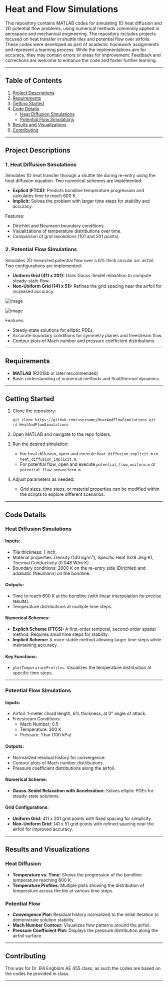 # Heat and Flow Simulations

This repository contains MATLAB codes for simulating 1D heat diffusion and 2D potential flow problems, using numerical methods commonly applied in aerospace and mechanical engineering. The repository includes projects focused on heat transfer in shuttle tiles and potential flow over airfoils. These codes were developed as part of academic homework assignments and represent a learning process. While the implementations aim for accuracy, they may contain errors or areas for improvement. Feedback and corrections are welcome to enhance the code and foster further learning.


---

## Table of Contents

1. [Project Descriptions](#project-descriptions)
2. [Requirements](#requirements)
3. [Getting Started](#getting-started)
4. [Code Details](#code-details)
    - [Heat Diffusion Simulations](#heat-diffusion-simulations)
    - [Potential Flow Simulations](#potential-flow-simulations)
5. [Results and Visualizations](#results-and-visualizations)
6. [Contributing](#contributing)


---

## Project Descriptions

### 1. Heat Diffusion Simulations
Simulates 1D heat transfer through a shuttle tile during re-entry using the heat diffusion equation. Two numerical schemes are implemented:

- **Explicit (FTCS):** Predicts bondline temperature progression and calculates time to reach 600 K.
- **Implicit:** Solves the problem with larger time steps for stability and accuracy.

Features:
- Dirichlet and Neumann boundary conditions.
- Visualizations of temperature distributions over time.
- Comparison of grid resolutions (101 and 201 points).

### 2. Potential Flow Simulations
Simulates 2D linearized potential flow over a 6% thick circular arc airfoil. Two configurations are implemented:

- **Uniform Grid (411 x 201):** Uses Gauss-Seidel relaxation to compute steady-state flow.
- **Non-Uniform Grid (141 x 51):** Refines the grid spacing near the airfoil for increased accuracy.

![image](https://github.com/user-attachments/assets/d494b3ec-225c-4fe5-8935-dbf3619f0f25)

![image](https://github.com/user-attachments/assets/afa8c565-0095-4c43-a7ca-70e5ea6e0e17)

Features:
- Steady-state solutions for elliptic PDEs.
- Accurate boundary conditions for symmetry planes and freestream flow.
- Contour plots of Mach number and pressure coefficient distributions.

---

## Requirements

- **MATLAB** (R2018b or later recommended)
- Basic understanding of numerical methods and fluid/thermal dynamics.

---

## Getting Started

1. Clone the repository:
   ```bash
   git clone https://github.com/username/HeatAndFlowSimulations.git
   cd HeatAndFlowSimulations
2. Open MATLAB and navigate to the repo folders.
3. Run the desired simulation:
   - For heat diffusion, open and execute `heat_diffusion_explicit.m` or `heat_diffusion_implicit.m`.
   - For potential flow, open and execute `potential_flow_uniform.m` or `potential_flow_nonuniform.m`.

4. Adjust parameters as needed:
   - Grid sizes, time steps, or material properties can be modified within the scripts to explore different scenarios.

---

## Code Details

### Heat Diffusion Simulations

#### Inputs:
- Tile thickness: 1 inch.
- Material properties: Density (140 kg/m³), Specific Heat (628 J/kg·K), Thermal Conductivity (0.048 W/m·K).
- Boundary conditions: 2000 K on the re-entry side (Dirichlet) and adiabatic (Neumann) on the bondline.

#### Outputs:
- Time to reach 600 K at the bondline (with linear interpolation for precise results).
- Temperature distributions at multiple time steps.

#### Numerical Schemes:
- **Explicit Scheme (FTCS):** A first-order temporal, second-order spatial method. Requires small time steps for stability.
- **Implicit Scheme:** A more stable method allowing larger time steps while maintaining accuracy.

#### Key Functions:
- `plotTemperatureProfiles`: Visualizes the temperature distribution at specific time steps.

---

### Potential Flow Simulations

#### Inputs:
- Airfoil: 1-meter chord length, 6% thickness, at 0° angle of attack.
- Freestream Conditions:
  - Mach Number: 0.5
  - Temperature: 300 K
  - Pressure: 1 bar (100 kPa)

#### Outputs:
- Normalized residual history for convergence.
- Contour plots of Mach number distributions.
- Pressure coefficient distributions along the airfoil.

#### Numerical Scheme:
- **Gauss-Seidel Relaxation with Acceleration:** Solves elliptic PDEs for steady-state solutions.

#### Grid Configurations:
- **Uniform Grid:** 411 x 201 grid points with fixed spacing for simplicity.
- **Non-Uniform Grid:** 141 x 51 grid points with refined spacing near the airfoil for improved accuracy.

---

## Results and Visualizations

### Heat Diffusion
- **Temperature vs. Time:** Shows the progression of the bondline temperature reaching 600 K.
- **Temperature Profiles:** Multiple plots showing the distribution of temperature across the tile at various time steps.

### Potential Flow
- **Convergence Plot:** Residual history normalized to the initial iteration to demonstrate solution stability.
- **Mach Number Contour:** Visualizes flow patterns around the airfoil.
- **Pressure Coefficient Plot:** Displays the pressure distribution along the airfoil surface.

---

## Contributing
This was for Dr. Bill Engblom AE 455 class, as such the codes are based on the codes he provided in class.

---


